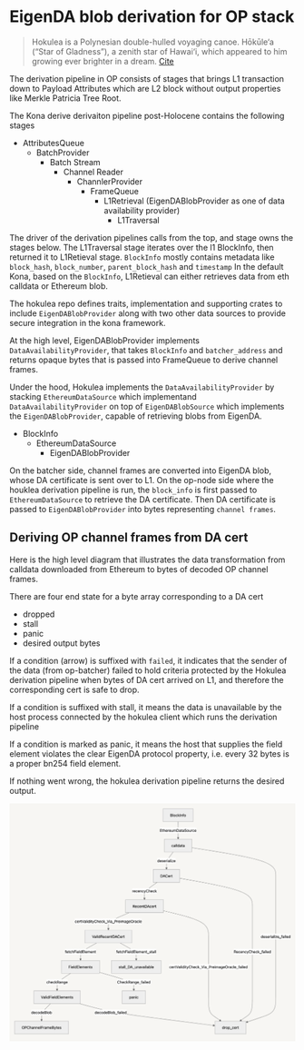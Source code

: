 # EigenDA blob derivation for OP stack

> Hokulea is a Polynesian double-hulled voyaging canoe. Hōkūle‘a (“Star of Gladness”), a zenith star of Hawai‘i, which appeared to him growing ever brighter in a dream. [Cite](https://worldwidevoyage.hokulea.com/vessels/hokulea/)

The derivation pipeline in OP consists of stages that brings L1 transaction down to Payload Attributes which are L2 block 
without output properties like Merkle Patricia Tree Root.

The Kona derive derivaiton pipeline post-Holocene contains the following stages
- AttributesQueue
    - BatchProvider
        - Batch Stream
            - Channel Reader
                - ChannlerProvider
                    - FrameQueue                                                
                        - L1Retrieval (EigenDABlobProvider as one of data availability provider)
                            - L1Traversal

The driver of the derivation pipelines calls from the top, and stage owns the stages below. The L1Traversal stage iterates
over the l1 BlockInfo, then returned it to L1Retieval stage. `BlockInfo` mostly contains metadata like `block_hash`, `block_number`, 
`parent_block_hash` and `timestamp`
In the default Kona, based on the `BlockInfo`, L1Retieval can either retrieves data from eth calldata or Ethereum blob.


The hokulea repo defines traits, implementation and supporting crates to include `EigenDABlobProvider` along with two other
data sources to provide secure integration in the kona framework.

At the high level, EigenDABlobProvider implements `DataAvailabilityProvider`, that takes `BlockInfo` and `batcher_address` and returns opaque
bytes that is passed into FrameQueue to derive channel frames. 

Under the hood, Hokulea implements the `DataAvailabilityProvider` by stacking `EthereumDataSource` which implementand `DataAvailabilityProvider`
on top of `EigenDABlobSource` which implements the `EigenDABlobProvider`, capable of retrieving blobs from EigenDA.

- BlockInfo
    - EthereumDataSource
        - EigenDABlobProvider

On the batcher side, channel frames are converted into EigenDA blob, whose DA certificate is sent over to L1.
On the op-node side where the houklea derivation pipeline is run, the `block_info` is first passed to `EthereumDataSource` to retrieve the
DA certificate.
Then DA certificate is passed to `EigenDABlobProvider` into bytes representing `channel frames`.

## Deriving OP channel frames from DA cert

Here is the high level diagram that illustrates the data transformation from calldata downloaded from Ethereum to bytes of decoded OP channel frames.

There are four end state for a byte array corresponding to a DA cert
- dropped
- stall
- panic
- desired output bytes

If a condition (arrow) is suffixed with `failed`, it indicates that the sender of the data (from op-batcher) failed to hold criteria protected by the Hokulea derivation
pipeline when bytes of DA cert arrived on L1, and therefore the corresponding cert is safe to drop.

If a condition is suffixed with stall, it means the data is unavailable by the host process connected by the hokulea client which runs the derivation pipeline

If a condition is marked as panic, it means the host that supplies the field element violates the clear EigenDA protocol property, i.e. every 32 bytes is a proper
bn254 field element.

If nothing went wrong, the hokulea derivation pipeline returns the desired output.



![](../assets/hokulea-derivation.png)


